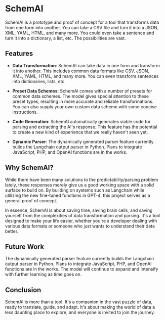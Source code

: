# SchemAI

SchemAI is a prototype and proof of concept for a tool that transforms data from one form into another. You can take a CSV file and turn it into a JSON, XML, YAML, HTML, and many more. You could even take a sentence and turn it into a dictionary, a list, etc. The possibilities are vast.

## Features

- **Data Transformation**: SchemAI can take data in one form and transform it into another. This includes common data formats like CSV, JSON, XML, YAML, HTML, and many more. You can even transform sentences into dictionaries, lists, etc.

- **Preset Data Schemes**: SchemAI comes with a number of presets for common data schemes. The model gives special attention to these preset types, resulting in more accurate and reliable transformations. You can also supply your own custom data scheme with some concise instructions.

- **Code Generation**: SchemAI automatically generates viable code for parsing and extracting the AI's response. This feature has the potential to create a new kind of experience that we really haven't seen yet.

- **Dynamic Parser**: The dynamically generated parser feature currently builds the Langchain output parser in Python. Plans to integrate JavaScript, PHP, and OpenAI functions are in the works.

## Why SchemAI?

While there have been many solutions to the predictability/parsing problem lately, these responses merely give us a good working space with a solid surface to build on. By building on systems such as Langchain while utilizing the new fine-tuned functions in GPT-4, this project serves as a general proof of concept.

In essence, SchemAI is about saving time, saving brain cells, and saving yourself from the complexities of data transformation and parsing. It's a tool designed to make your life easier, whether you're a developer dealing with various data formats or someone who just wants to understand their data better.

## Future Work

The dynamically generated parser feature currently builds the Langchain output parser in Python. Plans to integrate JavaScript, PHP, and OpenAI functions are in the works. The model will continue to expand and intensify with further learning as time goes on.

## Conclusion

SchemAI is more than a tool. It's a companion in the vast puzzle of data, ready to translate, guide, and adapt. It's about making the world of data a less daunting place to explore, and everyone is invited to join the journey.
